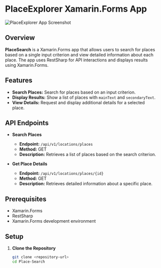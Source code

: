 # PlaceExplorer Xamarin.Forms App
![PlaceExplorer App Screenshot](https://firebasestorage.googleapis.com/v0/b/apartment-management-sys-5cdc7.appspot.com/o/demo.png?alt=media&token=0fed0ec6-253c-430e-957e-c8df84c51a07)
## Overview

**PlaceSearch** is a Xamarin.Forms app that allows users to search for places based on a single input criterion and view detailed information about each place. The app uses RestSharp for API interactions and displays results using Xamarin.Forms.

## Features

- **Search Places:** Search for places based on an input criterion.
- **Display Results:** Show a list of places with `mainText` and `secondaryText`.
- **View Details:** Request and display additional details for a selected place.

## API Endpoints

- **Search Places**
  - **Endpoint:** `/api/v1/locations/places`
  - **Method:** GET
  - **Description:** Retrieves a list of places based on the search criterion.

- **Get Place Details**
  - **Endpoint:** `/api/v1/locations/places/{id}`
  - **Method:** GET
  - **Description:** Retrieves detailed information about a specific place.

## Prerequisites

- Xamarin.Forms
- RestSharp
-  Xamarin.Forms development environment

## Setup

1. **Clone the Repository**

   ```bash
   git clone <repository-url>
   cd Place-Search
